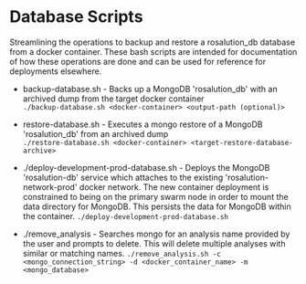 # Database Scripts

Streamlining the operations to backup and restore a rosalution_db database from a docker container.
These bash scripts are intended for documentation of how these operations are done and can be used
for reference for deployments elsewhere.

* backup-database.sh - Backs up a MongoDB 'rosalution_db' with an archived dump from the target docker container  
`./backup-database.sh <docker-container> <output-path (optional)>`

* restore-database.sh - Executes a mongo restore of a MongoDB 'rosalution_db' from an archived dump  
`./restore-database.sh <docker-container> <target-restore-database-archive>`

* ./deploy-development-prod-database.sh - Deploys the MongoDB 'rosalution-db' service which attaches
to the existing 'rosalution-network-prod' docker network. The new container deployment
is constrained to being on the primary swarm node in order to mount the data directory for MongoDB.  This
persists the data for MongoDB within the container.
`./deploy-development-prod-database.sh`

* ./remove_analysis - Searches mongo for an analysis name provided by the user and prompts to delete. This will delete multiple analyses with similar or matching names. `./remove_analysis.sh -c <mongo_connection_string> -d <docker_container_name> -m <mongo_database>`
